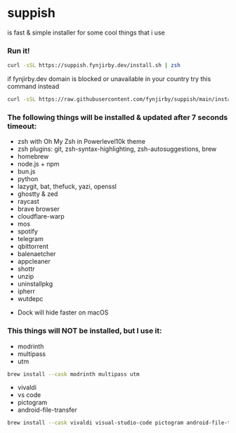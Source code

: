 # suppish
is fast & simple installer for some cool things that i use

### Run it!
```zsh
curl -sSL https://suppish.fynjirby.dev/install.sh | zsh
```
if fynjirby.dev domain is blocked or unavailable in your country try this command instead
```zsh
curl -sSL https://raw.githubusercontent.com/fynjirby/suppish/main/install.sh | zsh
```
### The following things will be installed & updated after 7 seconds timeout:
- zsh with Oh My Zsh in Powerlevel10k theme
- zsh plugins: git, zsh-syntax-highlighting, zsh-autosuggestions, brew
- homebrew
- node.js + npm
- bun.js
- python
- lazygit, bat, thefuck, yazi, openssl
- ghostty & zed
- raycast
- brave browser
- cloudflare-warp
- mos
- spotify
- telegram
- qbittorrent
- balenaetcher
- appcleaner
- shottr
- unzip
- uninstallpkg
- ipherr
- wutdepc
* Dock will hide faster on macOS

### This things will NOT be installed, but I use it:
- modrinth
- multipass
- utm
```zsh
brew install --cask modrinth multipass utm
```
- vivaldi
- vs code
- pictogram
- android-file-transfer
```zsh
brew install --cask vivaldi visual-studio-code pictogram android-file-transfer
```
